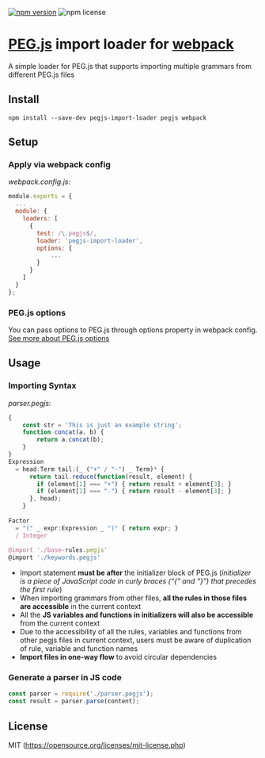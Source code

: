 [![npm version](https://img.shields.io/npm/v/pegjs-import-loader.svg)](https://www.npmjs.com/package/pegjs-import-loader)
![npm license](https://img.shields.io/npm/l/pegjs-import-loader.svg)  
# [PEG.js](https://github.com/pegjs/pegjs) import loader for [webpack](http://webpack.github.io/)
A simple loader for PEG.js that supports importing multiple grammars from different PEG.js files
## Install
`npm install --save-dev pegjs-import-loader pegjs webpack`
## Setup
### Apply via webpack config
*webpack.config.js:*
``` js
module.exports = {
  ...
  module: {
    loaders: [
      {
        test: /\.pegjs$/,
        loader: 'pegjs-import-loader',
        options: { 
            ...
        }
      }
    ]
  }
};
```
### PEG.js options
You can pass options to PEG.js through options property in webpack config. [See more about PEG.js options](https://pegjs.org/documentation)
## Usage
### Importing Syntax
*parser.pegjs:*
```js
{
    const str = 'This is just an example string';
    function concat(a, b) {
        return a.concat(b);
    }
}
Expression
  = head:Term tail:(_ ("+" / "-") _ Term)* {
      return tail.reduce(function(result, element) {
        if (element[1] === "+") { return result + element[3]; }
        if (element[1] === "-") { return result - element[3]; }
      }, head);
    }
    
Factor
  = "(" _ expr:Expression _ ")" { return expr; }
  / Integer
 
@import './base-rules.pegjs'
@import './keywords.pegjs'
```
* Import statement **must be after** the initializer block of PEG.js (*initializer is a piece of JavaScript code in curly braces (“{” and “}”) that precedes the first rule*)
* When importing grammars from other files, **all the rules in those files are accessible** in the current context
* All the **JS variables and functions in initializers will also be accessible** from the current context
* Due to the accessibility of all the rules, variables and functions from other pegjs files in current context, users must be aware of duplication of rule, variable and function names
* **Import files in one-way flow** to avoid circular dependencies

### Generate a parser in JS code
```js
const parser = require('./parser.pegjs');
const result = parser.parse(content);
```
## License
MIT (https://opensource.org/licenses/mit-license.php)

